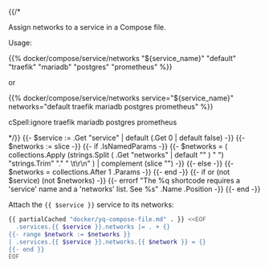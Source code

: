 {{/*

Assign networks to a service in a Compose file.

Usage:

  {{% docker/compose/service/networks "${service_name}" "default" "traefik"
    "mariadb" "postgres" "prometheus" %}}

or

  {{% docker/compose/service/networks service="${service_name}"
    networks="default traefik mariadb postgres prometheus" %}}

cSpell:ignore traefik mariadb postgres prometheus

*/}}
{{- $service := .Get "service" | default (.Get 0 | default false) -}}
{{- $networks := slice -}}
{{- if .IsNamedParams -}}
  {{- $networks = ( collections.Apply
    (strings.Split ( .Get "networks" | default "" ) " ")
    "strings.Trim" "." " \t\r\n" ) | complement (slice "")
  -}}
{{- else -}}
  {{- $networks = collections.After 1 .Params -}}
{{- end -}}
{{- if or (not $service) (not $networks) -}}
  {{-
    errorf
    "The %q shortcode requires a 'service' name and a 'networks' list. See %s"
    .Name .Position
  -}}
{{- end -}}

Attach the `{{ $service }}` service to its networks:

```bash
{{ partialCached "docker/yq-compose-file.md" . }} <<EOF
  .services.{{ $service }}.networks |= . + {}
{{- range $network := $networks }}
| .services.{{ $service }}.networks.{{ $network }} = {}
{{- end }}
EOF
```
